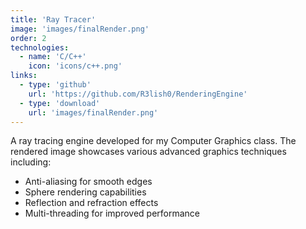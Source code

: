 ```yaml
---
title: 'Ray Tracer'
image: 'images/finalRender.png'
order: 2
technologies:
  - name: 'C/C++'
    icon: 'icons/c++.png'
links:
  - type: 'github'
    url: 'https://github.com/R3lish0/RenderingEngine'
  - type: 'download'
    url: 'images/finalRender.png'
---
```

A ray tracing engine developed for my Computer Graphics class. The rendered image showcases various advanced graphics techniques including:
- Anti-aliasing for smooth edges
- Sphere rendering capabilities
- Reflection and refraction effects
- Multi-threading for improved performance 
